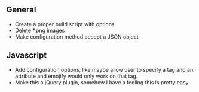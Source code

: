 ## General
* Create a proper build script with options
* Delete *.png images
* Make configuration method accept a JSON object

## Javascript
* Add configuration options, like maybe allow user to specify a tag and an attribute and emojify would only work on that tag.
* Make this a jQuery plugin, somehow I have a feeling this is pretty easy